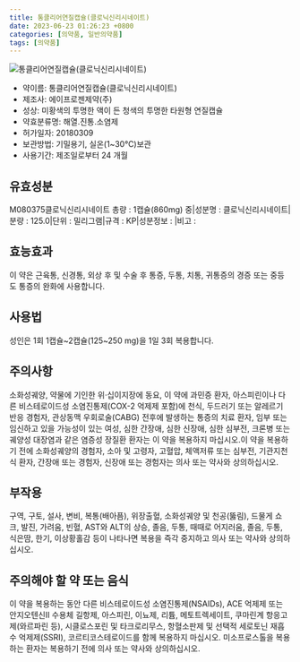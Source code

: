 ```yaml
---
title: 통클리어연질캡슐(클로닉신리시네이트)
date: 2023-06-23 01:26:23 +0800
categories: [의약품, 일반의약품]
tags: [의약품]
---
```

![통클리어연질캡슐(클로닉신리시네이트)](https://nedrug.mfds.go.kr/pbp/cmn/itemImageDownload/153331087001500106)

- 약이름: 통클리어연질캡슐(클로닉신리시네이트)
- 제조사: 에이프로젠제약(주)
- 성상: 미황색의 투명한 액이 든 청색의 투명한 타원형 연질캡슐
- 약효분류명: 해열.진통.소염제
- 허가일자: 20180309
- 보관방법: 기밀용기, 실온(1~30℃)보관
- 사용기간: 제조일로부터 24 개월
## 유효성분
M080375클로닉신리시네이트
총량 : 1캡슐(860mg) 중|성분명 : 클로닉신리시네이트|분량 : 125.0|단위 : 밀리그램|규격 : KP|성분정보 : |비고 :
## 효능효과
이 약은 근육통, 신경통, 외상 후 및 수술 후 통증, 두통, 치통, 귀통증의 경증 또는 중등도 통증의 완화에 사용합니다.
## 사용법
성인은 1회 1캡슐~2캡슐(125~250 mg)을 1일 3회 복용합니다.
## 주의사항
소화성궤양, 약물에 기인한 위·십이지장에 동요, 이 약에 과민증 환자, 아스피린이나 다른 비스테로이드성 소염진통제(COX-2 억제제 포함)에 천식, 두드러기 또는 알레르기 반응 경험자, 관상동맥 우회로술(CABG) 전후에 발생하는 통증의 치료 환자, 임부 또는 임신하고 있을 가능성이 있는 여성, 심한 간장애, 심한 신장애, 심한 심부전, 크론병 또는 궤양성 대장염과 같은 염증성 장질환 환자는 이 약을 복용하지 마십시오.이 약을 복용하기 전에 소화성궤양의 경험자, 소아 및 고령자, 고혈압, 체액저류 또는 심부전, 기관지천식 환자, 간장애 또는 경험자, 신장애 또는 경험자는 의사 또는 약사와 상의하십시오.
## 부작용
구역, 구토, 설사, 변비, 복통(배아픔), 위장출혈, 소화성궤양 및 천공(뚫림), 드물게 쇼크, 발진, 가려움, 빈혈, AST와 ALT의 상승, 졸음, 두통, 때때로 어지러움, 졸음, 두통, 식은땀, 한기, 이상황홀감 등이 나타나면 복용을 즉각 중지하고 의사 또는 약사와 상의하십시오.
## 주의해야 할 약 또는 음식
이 약을 복용하는 동안 다른 비스테로이드성 소염진통제(NSAIDs), ACE 억제제 또는 안지오텐신Ⅱ 수용체 길항제, 아스피린, 이뇨제, 리튬, 메토트렉세이트, 쿠마린계 항응고제(와르파린 등), 시클로스포린 및 타크로리무스, 항혈소판제 및 선택적 세로토닌 재흡수 억제제(SSRI), 코르티코스테로이드를 함께 복용하지 마십시오. 미소프로스톨을 복용하는 환자는 복용하기 전에 의사 또는 약사와 상의하십시오.
